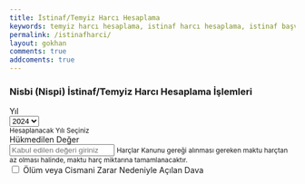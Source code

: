 ```yaml
---
title: İstinaf/Temyiz Harcı Hesaplama
keywords: temyiz harcı hesaplama, istinaf harcı hesaplama, istinaf başvuru harcı hesaplama, temyiz başvuru harcı hesaplama, cismani zarar harç hesaplama, istinaf harcı hesaplama programı, temyiz harcı hesaplama programı, temyiz harci hesaplama, istinaf başvuru harcı, temyiz başvuru harcı
permalink: /istinafharci/
layout: gokhan
comments: true
addcoments: true
---
```



<div>
  <div class="card-header">
    <h3 class="card-title">Nisbi (Nispi) İstinaf/Temyiz Harcı Hesaplama İşlemleri
    </h3>
  </div>
  <div class="card-body">
    <div class="mb-3">
        <label class="form-label required">Yıl</label>
        <div>
        <select type="text" class="form-select" placeholder="Seçiniz" id="yilislah" value="">
          <option value="2024">2024</option>	
          <option value="2023">2023</option>				
        </select>
        </div>
        <small class="form-hint">Hesaplanacak Yılı Seçiniz</small>
    </div>
    <div class="mb-3">
      <label class="form-label required">Hükmedilen Değer
      </label>
      <div>
        <input type="number" class="form-control" data-type="currency" placeholder="Kabul edilen değeri giriniz" name="miktar">
        <small class="form-hint">Harçlar Kanunu gereği alınması gereken maktu harçtan az olması halinde, maktu harç miktarına tamamlanacaktır.
        </small>
      </div>
    </div>								  
    <div class="mb-3">
      <label class="form-label">
      </label>
      <div>
        <label class="form-check">
          <input class="form-check-input" type="checkbox" name="olumcismani">
          <span class="form-check-label required">Ölüm veya Cismani Zarar Nedeniyle Açılan Dava
          </span>
        </label>									  
      </div>
    </div>
  </div>
  <div class="card-body d-flex align-items-center justify-content-center h-100">
   <label id="hesapsonuc" name="hesapsonuc" class="text-justify mh-25">
    <h1 class="m-0"></h1>
  </label>
 </div>


                
 